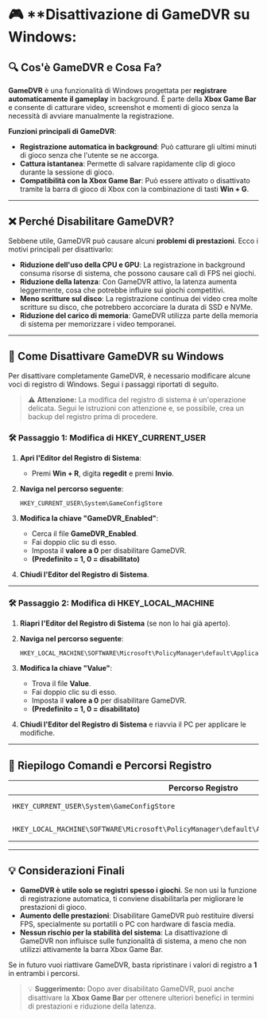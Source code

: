 # 🎮 **Disattivazione di GameDVR su Windows:

## 🔍 **Cos'è GameDVR e Cosa Fa?**  

**GameDVR** è una funzionalità di Windows progettata per **registrare automaticamente il gameplay** in background. 
È parte della **Xbox Game Bar** e consente di catturare video, screenshot e momenti di gioco senza la necessità di avviare manualmente la registrazione.  

**Funzioni principali di GameDVR**:  
- **Registrazione automatica in background**: Può catturare gli ultimi minuti di gioco senza che l'utente se ne accorga.  
- **Cattura istantanea**: Permette di salvare rapidamente clip di gioco durante la sessione di gioco.  
- **Compatibilità con la Xbox Game Bar**: Può essere attivato o disattivato tramite la barra di gioco di Xbox con la combinazione di tasti **Win + G**.  

---

## ❌ **Perché Disabilitare GameDVR?**  

Sebbene utile, GameDVR può causare alcuni **problemi di prestazioni**. Ecco i motivi principali per disattivarlo:  
- **Riduzione dell'uso della CPU e GPU**: La registrazione in background consuma risorse di sistema, che possono causare cali di FPS nei giochi.  
- **Riduzione della latenza**: Con GameDVR attivo, la latenza aumenta leggermente, cosa che potrebbe influire sui giochi competitivi.  
- **Meno scritture sul disco**: La registrazione continua dei video crea molte scritture su disco, che potrebbero accorciare la durata di SSD e NVMe.  
- **Riduzione del carico di memoria**: GameDVR utilizza parte della memoria di sistema per memorizzare i video temporanei.  

---

## 🔧 **Come Disattivare GameDVR su Windows**  

Per disattivare completamente GameDVR, è necessario modificare alcune voci di registro di Windows. Segui i passaggi riportati di seguito.  

> ⚠️ **Attenzione:** La modifica del registro di sistema è un'operazione delicata. Segui le istruzioni con attenzione e, se possibile, 
    crea un backup del registro prima di procedere.  

### 🛠️ **Passaggio 1: Modifica di HKEY_CURRENT_USER**  
1. **Apri l'Editor del Registro di Sistema**:  
   - Premi **Win + R**, digita **regedit** e premi **Invio**.  

2. **Naviga nel percorso seguente**:  
   ```
   HKEY_CURRENT_USER\System\GameConfigStore
   ```

3. **Modifica la chiave "GameDVR_Enabled"**:  
   - Cerca il file **GameDVR_Enabled**.  
   - Fai doppio clic su di esso.  
   - Imposta il **valore a 0** per disabilitare GameDVR.  
   - **(Predefinito = 1, 0 = disabilitato)**  

4. **Chiudi l'Editor del Registro di Sistema**.  

---

### 🛠️ **Passaggio 2: Modifica di HKEY_LOCAL_MACHINE**  
1. **Riapri l'Editor del Registro di Sistema** (se non lo hai già aperto).  

2. **Naviga nel percorso seguente**:  
   ```
   HKEY_LOCAL_MACHINE\SOFTWARE\Microsoft\PolicyManager\default\ApplicationManagement\AllowGameDVR
   ```

3. **Modifica la chiave "Value"**:  
   - Trova il file **Value**.  
   - Fai doppio clic su di esso.  
   - Imposta il **valore a 0** per disabilitare GameDVR.  
   - **(Predefinito = 1, 0 = disabilitato)**  

4. **Chiudi l'Editor del Registro di Sistema** e riavvia il PC per applicare le modifiche.  

---

## 🧰 **Riepilogo Comandi e Percorsi Registro**  

| **Percorso Registro**                                                                            | **Chiave**           | **Valore**         |
|--------------------------------------------------------------------------------------------------|----------------------|--------------------|
| `HKEY_CURRENT_USER\System\GameConfigStore`                                                       | `GameDVR_Enabled`    | **0 = Disattivato**|
| `HKEY_LOCAL_MACHINE\SOFTWARE\Microsoft\PolicyManager\default\ApplicationManagement\AllowGameDVR` | `Value`              | **0 = Disattivato**|

---

## 💡 **Considerazioni Finali**  
- **GameDVR è utile solo se registri spesso i giochi**. Se non usi la funzione di registrazione automatica, ti conviene 
    disabilitarla per migliorare le prestazioni di gioco.  
- **Aumento delle prestazioni**: Disabilitare GameDVR può restituire diversi FPS, specialmente su portatili o PC con hardware di fascia media.  
- **Nessun rischio per la stabilità del sistema**: La disattivazione di GameDVR non influisce sulle funzionalità di sistema, 
    a meno che non utilizzi attivamente la barra Xbox Game Bar.  

Se in futuro vuoi riattivare GameDVR, basta ripristinare i valori di registro a **1** in entrambi i percorsi.  

> 💡 **Suggerimento:** Dopo aver disabilitato GameDVR, puoi anche disattivare la **Xbox Game Bar** per ottenere ulteriori benefici in termini di 
    prestazioni e riduzione della latenza.  